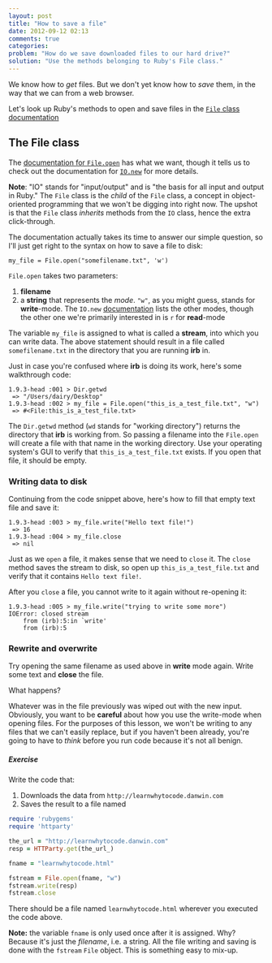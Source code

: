 ```yaml
---
layout: post
title: "How to save a file"
date: 2012-09-12 02:13
comments: true
categories: 
problem: "How do we save downloaded files to our hard drive?"
solution: "Use the methods belonging to Ruby's File class."
---
```


We know how to *get* files. But we don't yet know how to *save* them, in the way that we can from a web browser.

Let's look up Ruby's methods to open and save files in the [`File` class documentation](http://www.ruby-doc.org/core-1.9.3/File.html "Class: File (Ruby 1.9.3)")


## The File class

The [documentation for `File.open`](http://www.ruby-doc.org/core-1.9.3/File.html#method-c-open) has what we want, though it tells us to check out the documentation for [`IO.new`](http://www.ruby-doc.org/core-1.9.3/IO.html#method-c-new) for more details.

__Note__: "IO" stands for "input/output" and is "the basis for all input and output in Ruby." The `File` class is the *child* of the `File` class, a concept in object-oriented programming that we won't be digging into right now. The upshot is that the `File` class *inherits* methods from the `IO` class, hence the extra click-through.

The documentation actually takes its time to answer our simple question, so I'll just get right to the syntax on how to save a file to disk:

```
my_file = File.open("somefilename.txt", 'w')
```

`File.open` takes two parameters: 
1. **filename** 
2. a **string** that represents the *mode*. `"w"`, as you might guess, stands for **write**-mode. The `IO.new` [documentation](http://www.ruby-doc.org/core-1.9.3/IO.html#method-c-new) lists the other modes, though the other one we're primarily interested in is `r` for **read**-mode


The variable `my_file` is assigned to what is called a **stream**, into which you can write data. The above statement should result in a file called `somefilename.txt` in the directory that you are running **irb** in.


Just in case you're confused where **irb** is doing its work, here's some walkthrough code:

````
1.9.3-head :001 > Dir.getwd
 => "/Users/dairy/Desktop" 
1.9.3-head :002 > my_file = File.open("this_is_a_test_file.txt", "w")
 => #<File:this_is_a_test_file.txt>
````


The `Dir.getwd` method (`wd` stands for "working directory") returns the directory that **irb** is working from. So passing a filename into the `File.open` will create a file with that name in the working directory. Use your operating system's GUI to verify that `this_is_a_test_file.txt` exists. If you open that file, it should be empty.

### Writing data to disk

Continuing from the code snippet above, here's how to fill that empty text file and save it:

````
1.9.3-head :003 > my_file.write("Hello text file!")
 => 16
1.9.3-head :004 > my_file.close
 => nil
````

Just as we `open` a file, it makes sense that we need to `close` it. The `close` method saves the stream to disk, so open up `this_is_a_test_file.txt` and verify that it contains `Hello text file!`.

After you `close` a file, you cannot write to it again without re-opening it:

````
1.9.3-head :005 > my_file.write("trying to write some more")
IOError: closed stream
	from (irb):5:in `write'
	from (irb):5
````

### Rewrite and overwrite

Try opening the same filename as used above in **write** mode again. Write some text and **close** the file.

What happens?

Whatever was in the file previously was wiped out with the new input. Obviously, you want to be **careful** about how you use the write-mode when opening files. For the purposes of this lesson, we won't be writing to any files that we can't easily replace, but if you haven't been already, you're going to have to *think* before you run code because it's not all benign.


##### Exercise

Write the code that: 

1. Downloads the data from `http://learnwhytocode.danwin.com`
2. Saves the result to a file named 


``` ruby
require 'rubygems'
require 'httparty'

the_url = "http://learnwhytocode.danwin.com"
resp = HTTParty.get(the_url_)

fname = "learnwhytocode.html"

fstream = File.open(fname, "w")
fstream.write(resp)
fstream.close

```

There should be a file named `learnwhytocode.html` wherever you executed the code above.

**Note:** the variable `fname` is only used once after it is assigned. Why? Because it's just the *filename*, i.e. a string. All the file writing and saving is done with the `fstream` `File` object. This is something easy to mix-up.



